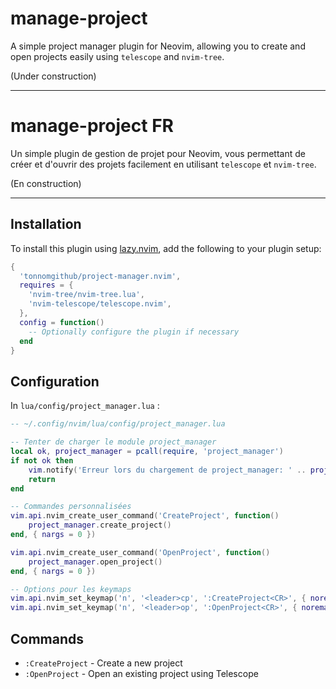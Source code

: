 # manage-project

A simple project manager plugin for Neovim, allowing you to create and open projects easily using `telescope` and `nvim-tree`.

(Under construction)

---

# manage-project FR 

Un simple plugin de gestion de projet pour Neovim, vous permettant de créer et d'ouvrir des projets facilement en utilisant `telescope` et `nvim-tree`.

(En construction)

---

## Installation

To install this plugin using [lazy.nvim](https://github.com/folke/lazy.nvim), add the following to your plugin setup:

```lua
{
  'tonnomgithub/project-manager.nvim',
  requires = {
    'nvim-tree/nvim-tree.lua',
    'nvim-telescope/telescope.nvim',
  },
  config = function()
    -- Optionally configure the plugin if necessary
  end
}
```

## Configuration

In `lua/config/project_manager.lua` :
```lua
-- ~/.config/nvim/lua/config/project_manager.lua

-- Tenter de charger le module project_manager
local ok, project_manager = pcall(require, 'project_manager')
if not ok then
    vim.notify('Erreur lors du chargement de project_manager: ' .. project_manager, vim.log.levels.ERROR)
    return
end

-- Commandes personnalisées
vim.api.nvim_create_user_command('CreateProject', function()
    project_manager.create_project()
end, { nargs = 0 })

vim.api.nvim_create_user_command('OpenProject', function()
    project_manager.open_project()
end, { nargs = 0 })

-- Options pour les keymaps
vim.api.nvim_set_keymap('n', '<leader>cp', ':CreateProject<CR>', { noremap = true, silent = true })
vim.api.nvim_set_keymap('n', '<leader>op', ':OpenProject<CR>', { noremap = true, silent = true })
```

## Commands 

- `:CreateProject` - Create a new project
- `:OpenProject` - Open an existing project using Telescope
